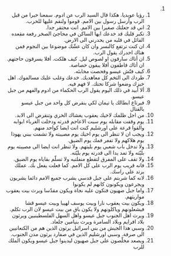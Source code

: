 <ol dir="rtl">
  <li>
    <ol>
      <li>رؤيا عوبديا. هكذا قال السيد الرب عن ادوم. سمعنا خبرا من قبل الرب وأرسل رسول بين الامم. قوموا ولنقم عليها للحرب.</li>
      <li>اني قد جعلتك صغيرا بين الامم. انت محتقر جدا.</li>
      <li>تكبر قلبك قد خدعك ايها الساكن في محاجئ الصخر رفعة مقعده القائل في قلبه من يحدرني الى الارض.</li>
      <li>ان كنت ترتفع كالنسر وان كان عشّك موضوعا بين النجوم فمن هناك احدرك يقول الرب.</li>
      <li>ان أتاك سارقون او لصوص ليل. كيف هلكت. أفلا يسرقون حاجتهم. ان أتاك قاطفون أفلا يبقون خصاصة.</li>
      <li>كيف فتّش عيسو وفحصت مخابئه.</li>
      <li>طردك الى التخم كل معاهديك. خدعك وغلب عليك مسالموك. اهل خبزك وضعوا شركا تحتك. لا فهم فيه.</li>
      <li>ألا أبيد في ذلك اليوم يقول الرب الحكماء من ادوم والفهم من جبل عيسو.</li>
      <li>فيرتاع ابطالك يا تيمان لكي ينقرض كل واحد من جبل عيسو بالقتال</li>
      <li>من اجل ظلمك لاخيك يعقوب يغشاك الخزي وتنقرض الى الابد.</li>
      <li>يوم وقفت مقابله يوم سبت الاعاجم قدرته ودخلت الغرباء ابوابه والقوا قرعة على اورشليم كنت انت ايضا كواحد منهم.</li>
      <li>ويجب ان لا تنظر الى يوم اخيك يوم مصيبته ولا تشمت ببني يهوذا يوم هلاكهم ولا تفغر فمك يوم الضيق.</li>
      <li>ولا تدخل باب شعبي يوم بليتهم. ولا تنظر انت ايضا الى مصيبته يوم بليّته ولا تمد يدا الى قدرته يوم بليّته.</li>
      <li>ولا تقف على المفرق لتقطع منفلتيه ولا تسلّم بقاياه يوم الضيق.</li>
      <li>فانه قريب يوم الرب على كل الامم. كما فعلت يفعل بك. عملك يرتد على راسك.</li>
      <li>لانه كما شربتم على جبل قدسي يشرب جميع الامم دائما يشربون ويجرعون ويكونون كانهم لم يكونوا</li>
      <li>واما جبل صهيون فتكون عليه نجاة ويكون مقدّسا ويرث بيت يعقوب مواريثهم.</li>
      <li>ويكون بيت يعقوب نارا وبيت يوسف لهيبا وبيت عيسو قشا فيشعلونهم وياكلونهم ولا يكون باق من بيت عيسو لان الرب تكلم.</li>
      <li>ويرث اهل الجنوب جبل عيسو واهل السهل الفلسطينيين ويرثون بلاد افرايم وبلاد السامرة ويرث بنيامين جلعاد.</li>
      <li>وسبي هذا الجيش من بني اسرائيل يرثون الذين هم من الكنعانيين الى صرفة. وسبي اورشليم الذين في صفارد يرثون مدن الجنوب.</li>
      <li>ويصعد مخلّصون على جبل صهيون ليدينوا جبل عيسو ويكون الملك للرب</li>
    </ol>
  </li>
</ol>
